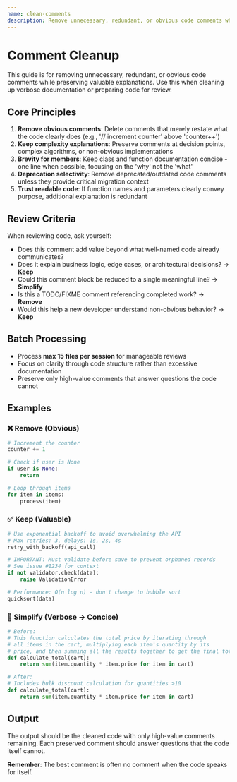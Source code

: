 ```yaml
---
name: clean-comments
description: Remove unnecessary, redundant, or obvious code comments while preserving valuable explanations. Use when cleaning up comments, removing verbose documentation, simplifying inline comments, or preparing code for review.
---
```


# Comment Cleanup

This guide is for removing unnecessary, redundant, or obvious code comments while preserving valuable explanations. Use this when cleaning up verbose documentation or preparing code for review.

## Core Principles

1. **Remove obvious comments**: Delete comments that merely restate what the code clearly does (e.g., '// increment counter' above 'counter++')
2. **Keep complexity explanations**: Preserve comments at decision points, complex algorithms, or non-obvious implementations
3. **Brevity for members**: Keep class and function documentation concise - one line when possible, focusing on the 'why' not the 'what'
4. **Deprecation selectivity**: Remove deprecated/outdated code comments unless they provide critical migration context
5. **Trust readable code**: If function names and parameters clearly convey purpose, additional explanation is redundant

## Review Criteria

When reviewing code, ask yourself:
- Does this comment add value beyond what well-named code already communicates?
- Does it explain business logic, edge cases, or architectural decisions? → **Keep**
- Could this comment block be reduced to a single meaningful line? → **Simplify**
- Is this a TODO/FIXME comment referencing completed work? → **Remove**
- Would this help a new developer understand non-obvious behavior? → **Keep**

## Batch Processing

- Process **max 15 files per session** for manageable reviews
- Focus on clarity through code structure rather than excessive documentation
- Preserve only high-value comments that answer questions the code cannot

## Examples

### ❌ Remove (Obvious)
```python
# Increment the counter
counter += 1

# Check if user is None
if user is None:
    return

# Loop through items
for item in items:
    process(item)
```

### ✅ Keep (Valuable)
```python
# Use exponential backoff to avoid overwhelming the API
# Max retries: 3, delays: 1s, 2s, 4s
retry_with_backoff(api_call)

# IMPORTANT: Must validate before save to prevent orphaned records
# See issue #1234 for context
if not validator.check(data):
    raise ValidationError

# Performance: O(n log n) - don't change to bubble sort
quicksort(data)
```

### 🔄 Simplify (Verbose → Concise)
```python
# Before:
# This function calculates the total price by iterating through
# all items in the cart, multiplying each item's quantity by its
# price, and then summing all the results together to get the final total.
def calculate_total(cart):
    return sum(item.quantity * item.price for item in cart)

# After:
# Includes bulk discount calculation for quantities >10
def calculate_total(cart):
    return sum(item.quantity * item.price for item in cart)
```

## Output

The output should be the cleaned code with only high-value comments remaining. Each preserved comment should answer questions that the code itself cannot.

**Remember**: The best comment is often no comment when the code speaks for itself.
